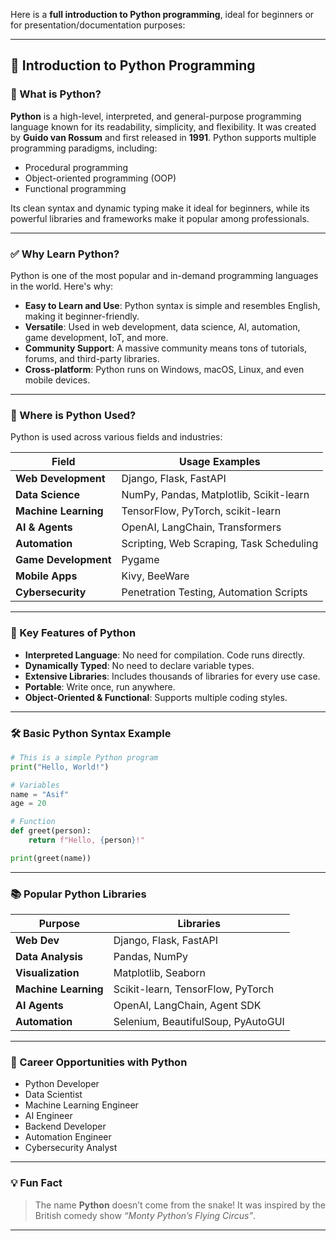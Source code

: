 Here is a **full introduction to Python programming**, ideal for beginners or for presentation/documentation purposes:

---

## 🐍 Introduction to Python Programming

### 📌 What is Python?

**Python** is a high-level, interpreted, and general-purpose programming language known for its readability, simplicity, and flexibility. It was created by **Guido van Rossum** and first released in **1991**. Python supports multiple programming paradigms, including:

* Procedural programming
* Object-oriented programming (OOP)
* Functional programming

Its clean syntax and dynamic typing make it ideal for beginners, while its powerful libraries and frameworks make it popular among professionals.

---

### ✅ Why Learn Python?

Python is one of the most popular and in-demand programming languages in the world. Here's why:

* **Easy to Learn and Use**: Python syntax is simple and resembles English, making it beginner-friendly.
* **Versatile**: Used in web development, data science, AI, automation, game development, IoT, and more.
* **Community Support**: A massive community means tons of tutorials, forums, and third-party libraries.
* **Cross-platform**: Python runs on Windows, macOS, Linux, and even mobile devices.

---

### 🚀 Where is Python Used?

Python is used across various fields and industries:

| Field                | Usage Examples                           |
| -------------------- | ---------------------------------------- |
| **Web Development**  | Django, Flask, FastAPI                   |
| **Data Science**     | NumPy, Pandas, Matplotlib, Scikit-learn  |
| **Machine Learning** | TensorFlow, PyTorch, scikit-learn        |
| **AI & Agents**      | OpenAI, LangChain, Transformers          |
| **Automation**       | Scripting, Web Scraping, Task Scheduling |
| **Game Development** | Pygame                                   |
| **Mobile Apps**      | Kivy, BeeWare                            |
| **Cybersecurity**    | Penetration Testing, Automation Scripts  |

---

### 🧠 Key Features of Python

* **Interpreted Language**: No need for compilation. Code runs directly.
* **Dynamically Typed**: No need to declare variable types.
* **Extensive Libraries**: Includes thousands of libraries for every use case.
* **Portable**: Write once, run anywhere.
* **Object-Oriented & Functional**: Supports multiple coding styles.

---

### 🛠️ Basic Python Syntax Example

```python
# This is a simple Python program
print("Hello, World!")

# Variables
name = "Asif"
age = 20

# Function
def greet(person):
    return f"Hello, {person}!"

print(greet(name))
```

---

### 📚 Popular Python Libraries

| Purpose              | Libraries                          |
| -------------------- | ---------------------------------- |
| **Web Dev**          | Django, Flask, FastAPI             |
| **Data Analysis**    | Pandas, NumPy                      |
| **Visualization**    | Matplotlib, Seaborn                |
| **Machine Learning** | Scikit-learn, TensorFlow, PyTorch  |
| **AI Agents**        | OpenAI, LangChain, Agent SDK       |
| **Automation**       | Selenium, BeautifulSoup, PyAutoGUI |

---

### 🎯 Career Opportunities with Python

* Python Developer
* Data Scientist
* Machine Learning Engineer
* AI Engineer
* Backend Developer
* Automation Engineer
* Cybersecurity Analyst

---

### 💡 Fun Fact

> The name **Python** doesn’t come from the snake! It was inspired by the British comedy show *“Monty Python’s Flying Circus”*.

---